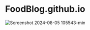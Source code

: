 # FoodBlog.github.io

![Screenshot 2024-08-05 105543-min](https://github.com/user-attachments/assets/03e1a265-5004-4d86-91a8-5e5f2a2c1a1e)
